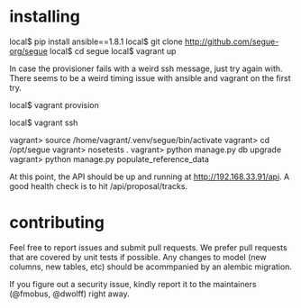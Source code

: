installing
==========

  local$ pip install ansible==1.8.1
  local$ git clone http://github.com/segue-org/segue
  local$ cd segue
  local$ vagrant up

In case the provisioner fails with a weird ssh message, just try again
with. There seems to be a weird timing issue with ansible and vagrant
on the first try.

  local$ vagrant provision

  local$ vagrant ssh

  vagrant> source /home/vagrant/.venv/segue/bin/activate
  vagrant> cd /opt/segue
  vagrant> nosetests .
  vagrant> python manage.py db upgrade
  vagrant> python manage.py populate_reference_data

At this point, the API should be up and running at http://192.168.33.91/api.
A good health check is to hit /api/proposal/tracks.

contributing
============

Feel free to report issues and submit pull requests. We prefer
pull requests that are covered by unit tests if possible. Any changes
to model (new columns, new tables, etc) should be acommpanied by an
alembic migration.

If you figure out a security issue, kindly report it to the maintainers
(@fmobus, @dwolff) right away.
